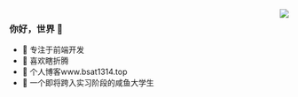 <img align="right" src="https://github-readme-stats.vercel.app/api?username=zytqyb&show_icons=true" />

### 你好，世界 👋

- :orange_book: 专注于前端开发
- :hammer: 喜欢瞎折腾
- :ram: 个人博客www.bsat1314.top
- :meat_on_bone: 一个即将跨入实习阶段的咸鱼大学生
